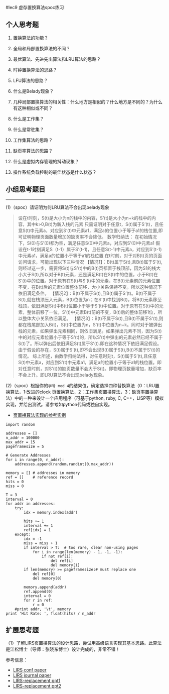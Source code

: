 #lec9 虚存置换算法spoc练习

## 个人思考题
1. 置换算法的功能？

2. 全局和局部置换算法的不同？

3. 最优算法、先进先出算法和LRU算法的思路？

4. 时钟置换算法的思路？

5. LFU算法的思路？

6. 什么是Belady现象？

7. 几种局部置换算法的相关性：什么地方是相似的？什么地方是不同的？为什么有这种相似或不同？

8. 什么是工作集？

9. 什么是常驻集？

10. 工作集算法的思路？

11. 缺页率算法的思路？

12. 什么是虚拟内存管理的抖动现象？

13. 操作系统负载控制的最佳状态是什么状态？

## 小组思考题目

----
(1)（spoc）请证明为何LRU算法不会出现belady现象

> 设在t时刻，S(t)是大小为n的栈中的内容，S’(t)是大小为n+k的栈中的内容，其中k>0,B(t)为新入栈的元素
只需证明对于任意t，S(t)属于S’(t)，且任意S(t)中元素a，对应到S‘(t)中元素a1，满足a的位置小于等于a1的栈位置,即可证明物理页面数量增加的缺页率不会降低。
数学归纳法：
在初始情况下，S(0)与S’(0)都为空，满足任意S(0)中元素a，对应到S’(0)中元素a1
假设在t-1时刻满足S（t-1）属于S’(t-1)，且任意S(t-1)中元素a，对应到S’(t-1)中元素a1，满足a的位置小于等于a1的栈位置
在t时刻，对于对B(t)页的页面访问请求，可能出现以下三种情况
【情况1】：B(t)属于S(t),且B(t)属于S’(t),则经过这一步，需要将S(t)与S’(t)中的B(t)页都置于栈顶部，因为S1的栈大小大于S(t),所以对于B(t)元素，还是满足B(t)在S(t)中的位置，小于B(t)在S’(t)中的位置。对于原有在S(t)与S’(t)中的元素，在B(t)元素前的元素位置不变，在B(t)后的元素位置整体前移，大小关系保持不变。所以这种情况下依旧满足条件。
【情况2】：B(t)不属于S(t),且B(t)属于S’(t)。B(t)不属于S(t),就在栈顶压入元素，B(t)位置为n；在S‘(t)中找到B(t)，将B(t)元素移至栈顶，依旧满足S(t)中B(t)位置小于等于S‘(t)中位置。对于原有在S(t)中的元素，整体前移了一位，S’(t)中元素B(t)前的不变，B(t)后的整体前移1位，所以整体大小关系依旧满足。
【情况3】：B(t)不属于S(t),且B(t)不属于S‘(t),则都在栈尾部加入B(t)，S(t)中位置为n，S’(t)中位置为n+k。同时对于被弹出栈的元素，如果弹出元素相同，则依旧满足。如果弹出元素不同，因为S(t)中的对应元素位置小于等于S‘(t)的，所以S’(t)中弹出的元素必然已经不属于S(t)了。所以弹出后依旧满足S(t)属于S‘(t).即在这种情况下依旧满足假设。
由于假设的存在，S(t)属于S’(t),即不会出现B(t)属于S(t),B(t)不属于S‘(t)的情况。
     综上所述，由数学归纳法得，对任意时刻t，S(t)属于S’(t),且任意S(t)中元素a，对应到S’(t)中元素a1，满足a的位置小于等于a1的栈位置。即对任意时刻，对S’(t)的缺页数量不会大于S(t)。即物理页数量增加，缺页率不会上升。即LRU算法不会出现belady现象。

(2)（spoc）根据你的`学号 mod 4`的结果值，确定选择四种替换算法（0：LRU置换算法，1:改进的clock 页置换算法，2：工作集页置换算法，3：缺页率置换算法）中的一种来设计一个应用程序（可基于python, ruby, C, C++，LISP等）模拟实现，并给出测试。请参考如python代码或独自实现。
 - [页置换算法实现的参考实例](https://github.com/chyyuu/ucore_lab/blob/master/related_info/lab3/page-replacement-policy.py)
```
import random

addresses = []
n_addr = 100000
max_addr = 15
pageframesize = 5

# Generate Addresses
for i in range(0, n_addr):
    addresses.append(random.randint(0,max_addr))

memory = [] # addresses in memory 
ref = []    # reference record
hits = 0
miss = 0

T = 3
interval = 0
for addr in addresses:
    try:
        idx = memory.index(addr)
        
        hits += 1
        interval += 1
        ref[idx] = 1
    except:
        idx = -1
        miss = miss + 1
        if interval > T:  # too rare, clear non-using pages
            for i in range(len(memory) - 1, -1, -1):
                if not ref[i]:
                    del ref[i]
                    del memory[i]
        if len(memory) >= pageframesize:# must replace one
            del ref[0]
            del memory[0]
        
        memory.append(addr)
        ref.append(0)
        interval = 0
        for r in ref:
            r = 0
    #print addr, '\t', memory
print 'Hit Rate: ', float(hits) / n_addr
```
## 扩展思考题
（1）了解LIRS页置换算法的设计思路，尝试用高级语言实现其基本思路。此算法是江松博士（导师：张晓东博士）设计完成的，非常不错！

参考信息：

 - [LIRS conf paper](http://www.ece.eng.wayne.edu/~sjiang/pubs/papers/jiang02_LIRS.pdf)
 - [LIRS journal paper](http://www.ece.eng.wayne.edu/~sjiang/pubs/papers/jiang05_LIRS.pdf)
 - [LIRS-replacement ppt1](http://dragonstar.ict.ac.cn/course_09/XD_Zhang/(6)-LIRS-replacement.pdf)
 - [LIRS-replacement ppt2](http://www.ece.eng.wayne.edu/~sjiang/Projects/LIRS/sig02.ppt)
